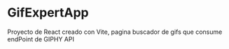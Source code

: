 # GifExpertApp
Proyecto de React creado con Vite, pagina buscador de gifs que consume endPoint de GIPHY API
